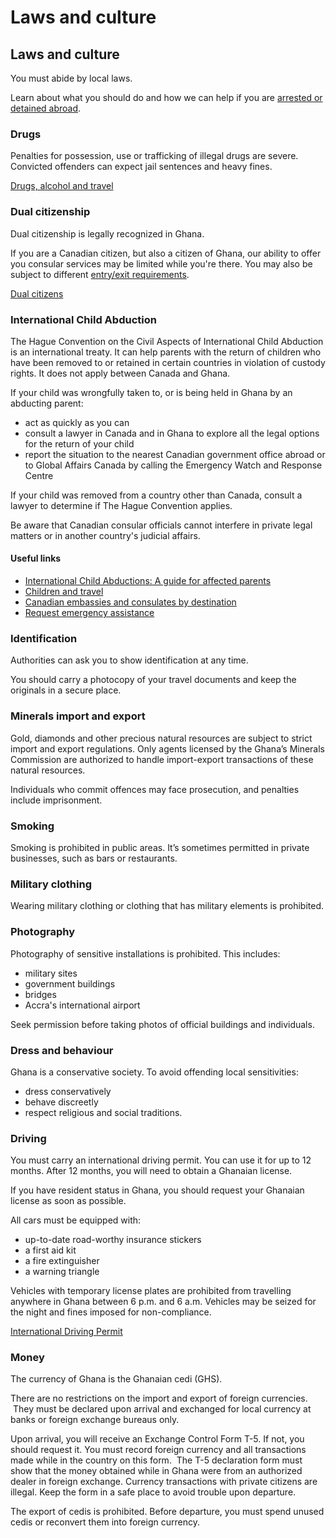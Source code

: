 # Laws and culture

## Laws and culture

You must abide by local laws.

Learn about what you should do and how we can help if you are [arrested or detained abroad](http://travel.gc.ca/assistance/emergency-info/arrest-detention).

### Drugs

Penalties for possession, use or trafficking of illegal drugs are severe. Convicted offenders can expect jail sentences and heavy fines.

[Drugs, alcohol and travel](https://travel.gc.ca/travelling/health-safety/drugs)

### Dual citizenship

Dual citizenship is legally recognized in Ghana.

If you are a Canadian citizen, but also a citizen of Ghana, our ability to offer you consular services may be limited while you're there. You may also be subject to different [entry/exit requirements](#entryexit).

[Dual citizens](http://travel.gc.ca/travelling/documents/dual-citizenship)

### International Child Abduction

The Hague Convention on the Civil Aspects of International Child Abduction is an international treaty. It can help parents with the return of children who have been removed to or retained in certain countries in violation of custody rights. It does not apply between Canada and Ghana.

If your child was wrongfully taken to, or is being held in Ghana by an abducting parent:

* act as quickly as you can
* consult a lawyer in Canada and in Ghana to explore all the legal options for the return of your child
* report the situation to the nearest Canadian government office abroad or to Global Affairs Canada by calling the Emergency Watch and Response Centre

If your child was removed from a country other than Canada, consult a lawyer to determine if The Hague Convention applies.

Be aware that Canadian consular officials cannot interfere in private legal matters or in another country's judicial affairs.

#### Useful links

* [International Child Abductions: A guide for affected parents](https://travel.gc.ca/travelling/publications/international-child-abductions)
* [Children and travel](https://travel.gc.ca/travelling/children)
* [Canadian embassies and consulates by destination](https://travel.gc.ca/assistance/embassies-consulates)
* [Request emergency assistance](https://travel.gc.ca/assistance/emergency-assistance)

### Identification

Authorities can ask you to show identification at any time.

You should carry a photocopy of your travel documents and keep the originals in a secure place.

### Minerals import and export

Gold, diamonds and other precious natural resources are subject to strict import and export regulations. Only agents licensed by the Ghana’s Minerals Commission are authorized to handle import-export transactions of these natural resources.

Individuals who commit offences may face prosecution, and penalties include imprisonment.

### Smoking

Smoking is prohibited in public areas. It’s sometimes permitted in private businesses, such as bars or restaurants.

### Military clothing

Wearing military clothing or clothing that has military elements is prohibited.

### Photography

Photography of sensitive installations is prohibited. This includes:

* military sites
* government buildings
* bridges
* Accra's international airport

Seek permission before taking photos of official buildings and individuals.

### Dress and behaviour

Ghana is a conservative society. To avoid offending local sensitivities:

* dress conservatively
* behave discreetly
* respect religious and social traditions.

### Driving

You must carry an international driving permit. You can use it for up to 12 months. After 12 months, you will need to obtain a Ghanaian license.

If you have resident status in Ghana, you should request your Ghanaian license as soon as possible.

All cars must be equipped with:

* up-to-date road-worthy insurance stickers
* a first aid kit
* a fire extinguisher
* a warning triangle

Vehicles with temporary license plates are prohibited from travelling anywhere in Ghana between 6 p.m. and 6 a.m. Vehicles may be seized for the night and fines imposed for non-compliance.

[International Driving Permit](https://travel.gc.ca/travelling/documents/international-driving-permit)

### Money

The currency of Ghana is the Ghanaian cedi (GHS).

There are no restrictions on the import and export of foreign currencies.  They must be declared upon arrival and exchanged for local currency at banks or foreign exchange bureaus only.

Upon arrival, you will receive an Exchange Control Form T-5. If not, you should request it. You must record foreign currency and all transactions made while in the country on this form.  The T-5 declaration form must show that the money obtained while in Ghana were from an authorized dealer in foreign exchange. Currency transactions with private citizens are illegal. Keep the form in a safe place to avoid trouble upon departure.

The export of cedis is prohibited. Before departure, you must spend unused cedis or reconvert them into foreign currency.